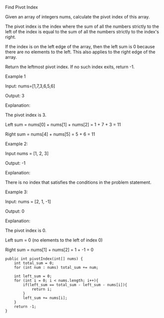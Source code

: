 Find Pivot Index

Given an array of integers nums, calculate the pivot index of this array.

The pivot index is the index where the sum of all the numbers strictly to the left of the index is equal to the sum of all the numbers strictly to the index's right.

If the index is on the left edge of the array, then the left sum is 0 because there are no elements to the left. This also applies to the right edge of the array.

Return the leftmost pivot index. If no such index exits, return -1.

Example 1

Input: nums=[1,7,3,6,5,6]

Output: 3

Explanation:

The pivot index is 3.

Left sum = nums[0] + nums[1] + nums[2] = 1 + 7 + 3 = 11

Right sum = nums[4] + nums[5] = 5 + 6 = 11

Example 2:

Input nums = [1, 2, 3]

Output: -1

Explanation:

There is no index that satisfies the conditions in the problem statement.

Example 3:

Input: nums = [2, 1, -1]

Output: 0

Explanation:

The pivot index is 0.

Left sum = 0 (no elements to the left of index 0)

Right sum = nums[1] + nums[2] = 1 + -1 = 0


    public int pivotIndex(int[] nums) {
        int total_sum = 0;
        for (int num : nums) total_sum += num;
        
        int left_sum = 0;
        for (int i = 0; i < nums.length; i++){
            if(left_sum == total_sum - left_sum - nums[i]){
                return i;
            }
            left_sum += nums[i];
        }
        return -1;
    }
